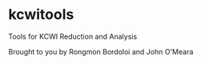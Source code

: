 # kcwitools
Tools for KCWI Reduction and Analysis

Brought to you by Rongmon Bordoloi and John O'Meara